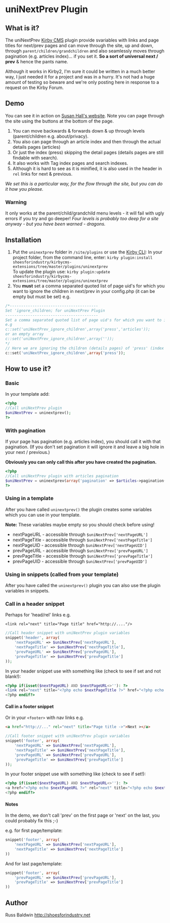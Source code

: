 # uniNextPrev Plugin

## What is it?

The uniNextPrev [Kirby CMS](https://getkirby.com/) plugin provide svariables with links and page titles for next/prev pages and can move through the site, up and down, through `parent/children/grandchildren` and also seamlessly moves through pagination (e.g. articles index)... if you set it. **So a sort of universal next / prev** & hence the pants name. 
 
Although it works in Kirby2, I'm sure it could be written in a much better way, I just needed it for a project and was in a hurry. It's not had a huge amount of testing so beware and we're only posting here in response to a request on the Kirby Forum.
 

## Demo
You can see it in action on [Susan Hall's website](http://susanhall.shoesforindustry.net). Note you can page through the site using the buttons at the bottom of the page. 

1. You can move backwards & forwards down & up through levels (parent/children e.g. about/privacy). 
2. You also can page through an article index and then through the actual details pages (articles) 
3. Or just the index (press) skipping the detail pages (details pages are still findable with search). 
4. It also works with Tag index pages and search indexes. 
5. Although it is hard to see as it is minified, it is also used in the header in `rel` links for next & previous. 

*We set this is a particular way, for the flow through the site, but you can do it how you please.* 


### Warning
It only works at the parent/child/grandchild menu levels - it will fail with ugly errors if you try and go deeper! *Four levels is probably too deep for a site anyway - but you have been warned - dragons.*

## Installation

1. Put the `uninextprev` folder in `/site/plugins` or use the [Kirby CLI](https://github.com/getkirby/cli): In your project folder, from the command line, enter:
```kirby plugin:install shoesforindustry/kirbycms-extensions/tree/master/plugins/uninextprev ```  
To update the plugin use:
```kirby plugin:update shoesforindustry/kirbycms-extensions/tree/master/plugins/uninextprev ```
2. You **must** set a comma separated quoted list of page uid's for which you want to ignore the children in next/prev in your config.php (it can be empty but must be set) e.g.

```php
/*---------------------------------------
Set 'ignore_children; for uniNextPrev Plugin
-----------------------------------------
Set a comma separated quoted list of page uid's for which you want to ignore the children of in this plugin. Maybe because you have an index page & detail pages, but only want to show the index and not the details.
e.g
c::set('uniNextPrev_ignore_children',array('press','articles'));
or an empty array
c::set('uniNextPrev_ignore_children',array(''));
*/
// Here we are ignoring the children (details pages) of 'press' (index page)
c::set('uniNextPrev_ignore_children',array('press'));
```

## How to use it?

### Basic
In your template add:

```php
<?php
//Call uniNextPrev plugin
$uniNextPrev = uninextprev(); 
?>
```

### With pagination
If your page has pagination (e.g. articles index), you should call it with that pagination. (If you don't set pagination it will ignore it and leave a big hole in your next / previous.)

**Obviously you can only call this after you have created the pagination.**

```php
<?php
//Call uniNextPrev plugin with articles pagination
$uniNextPrev = uninextprev(array('pagination' => $articles->pagination())); 
?>
```

### Using in a template

After you have called `uninextprev()` the plugin creates some variables which you can use in your template.

**Note:** These variables maybe empty so you should check before using!

+ nextPageURL   - accessible through `$uniNextPrev['nextPageURL']`
+ nextPageTitle - accessible through `$uniNextPrev['nextPageTitle']`
+ nextPageUID - accessible through `$uniNextPrev['nextPageUID']`
+ prevPageURL   - accessible through `$uniNextPrev['prevPageURL']`
+ prevPageTitle - accessible through `$uniNextPrev['prevPageTitle']`
+ prevPageUID - accessible through `$uniNextPrev['prevPageUID']`



### Using in snippets (called from your template)

After you have called the `uninextprev()` plugin you can also use the plugin variables in snippets.


### Call in a header snippet

Perhaps for 'head/rel' links e.g. 
  
`<link rel="next" title="Page title" href="http://...."/>`

```php
//Call header snippet with uniNextPrev plugin variables
snippet('header', array(
	'nextPageURL' => $uniNextPrev['nextPageURL'],
	'nextPageTitle' => $uniNextPrev['nextPageTitle'],
	'prevPageURL' => $uniNextPrev['prevPageURL'],
	'prevPageTitle' => $uniNextPrev['prevPageTitle']
));
```

In your header snippet use with something like (check to see if set and not blank!):
```php
<?php if(isset($nextPageURL) AND $nextPageURL<>''): ?>
<link rel="next" title="<?php echo $nextPageTitle ?>" href="<?php echo $nextPageURL ?>"/>
<?php endif?>

```

#### Call in a footer snippet

Or in your `<footer>` with nav links 
e.g. 
```html
<a href="http://..." rel="next" title="Page title ->">Next ></a>
````

```php
//Call footer snippet with uniNextPrev plugin variables
snippet('footer', array(
	'nextPageURL' => $uniNextPrev['nextPageURL'],
	'nextPageTitle' => $uniNextPrev['nextPageTitle'],
	'prevPageURL' => $uniNextPrev['prevPageURL'],
	'prevPageTitle' => $uniNextPrev['prevPageTitle']
));
```
In your footer snippet use with something like (check to see if set!):

```php
<?php if(isset($nextPageURL) AND $nextPageURL<>''): ?>
<a href="<?php echo $nextPageURL ?>" rel="next" title="<?php echo $nextPageTitle ?>">Next (<?php echo $nextPageTitle ?>)-></a>
<?php endif?>
```

#### Notes

In the demo, we don't call 'prev' on the first page or 'next' on the last, you could probably fix this ;-) 

e.g. for first page/template:

```php
snippet('footer', array(
	'nextPageURL' => $uniNextPrev['nextPageURL'],
	'nextPageTitle' => $uniNextPrev['nextPageTitle']
)) 
```

And for last page/template:

```php
snippet('footer', array(
	'prevPageURL' => $uniNextPrev['prevPageURL'],
	'prevPageTitle' => $uniNextPrev['prevPageTitle']
)) 
```

## Author
Russ Baldwin
<http://shoesforindustry.net>